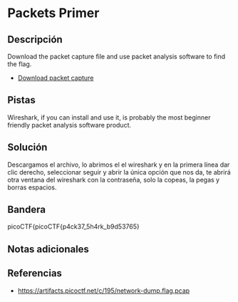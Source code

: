 # Packets Primer

## Descripción
Download the packet capture file and use packet analysis software to find the flag.

-   [Download packet capture](https://artifacts.picoctf.net/c/195/network-dump.flag.pcap)

## Pistas
Wireshark, if you can install and use it, is probably the most beginner friendly packet analysis software product.

## Solución
Descargamos el archivo, lo abrimos el el wireshark y en la primera línea dar clic derecho, seleccionar seguir y abrir la única opción que nos da, te abrirá otra ventana del wireshark con la contraseña, solo la copeas, la pegas y borras espacios.

## Bandera

picoCTF{picoCTF{p4ck37_5h4rk_b9d53765}

## Notas adicionales


## Referencias
- https://artifacts.picoctf.net/c/195/network-dump.flag.pcap